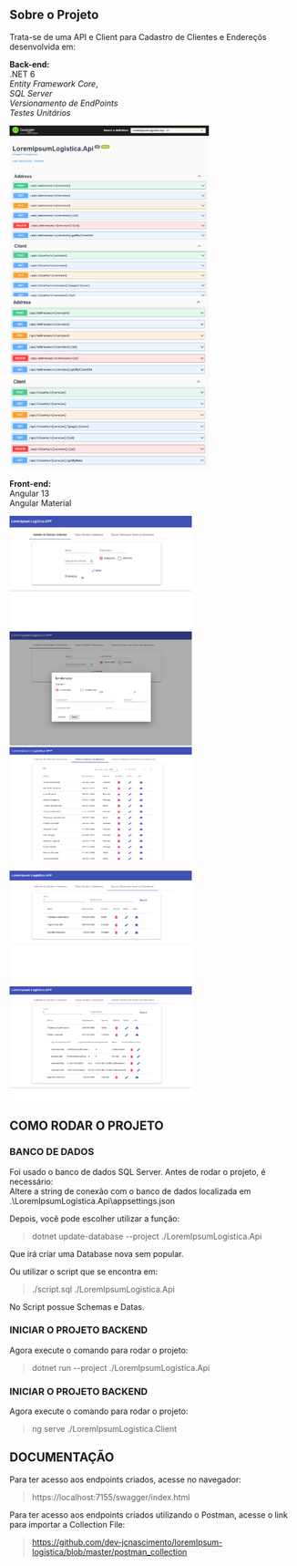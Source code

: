 ## Sobre o Projeto
Trata-se de uma API e Client para Cadastro de Clientes e Endereçõs desenvolvida em:<br>

**Back-end:**<br>
.NET 6<br>
*Entity Framework Core*,<br>
*SQL Server*<br>
*Versionamento de EndPoints*<br>
*Testes Unitários*<br>

<p><img src="https://github.com/dev-jcnascimento/loremIpsum-logistica/blob/master/img/006.PNG" width="350" height="300" alt="API Social Games" title="API Social Games">
<img src="https://github.com/dev-jcnascimento/loremIpsum-logistica/blob/master/img/007.PNG" width="350" height="300" alt="API Social Games" title="API Social Games"><p>

**Front-end:**<br>
Angular 13<br>
Angular Material<br>
  
<p><img src="https://github.com/dev-jcnascimento/loremIpsum-logistica/blob/master/img/001.PNG" width="320" height="200" alt="API Social Games" title="API Social Games">
<img src="https://github.com/dev-jcnascimento/loremIpsum-logistica/blob/master/img/002.PNG" width="320" height="200" alt="API Social Games" title="API Social Games">  
 <img src="https://github.com/dev-jcnascimento/loremIpsum-logistica/blob/master/img/003.PNG" width="320" height="200" alt="API Social Games" title="API Social Games">
    
<p><img src="https://github.com/dev-jcnascimento/loremIpsum-logistica/blob/master/img/004.PNG" width="320" height="200" alt="API Social Games" title="API Social Games">
<img src="https://github.com/dev-jcnascimento/loremIpsum-logistica/blob/master/img/005.PNG" width="320" height="200" alt="API Social Games" title="API Social Games">

  
## COMO RODAR O PROJETO
### BANCO DE DADOS
Foi usado o banco de dados SQL Server. Antes de rodar o projeto, é necessário:<br>
Altere a string de conexão com o banco de dados localizada em .\LoremIpsumLogistica.Api\appsettings.json<br>

Depois, você pode escolher utilizar a função:<br>
>dotnet update-database --project ./LoremIpsumLogistica.Api

Que irá criar uma Database nova sem popular.<br>

Ou utilizar o script que se encontra em:<br>
>./script.sql ./LoremIpsumLogistica.Api

No Script possue Schemas e Datas.<br>

### INICIAR O PROJETO BACKEND
Agora execute o comando para rodar o projeto:
>dotnet run --project ./LoremIpsumLogistica.Api

### INICIAR O PROJETO BACKEND
Agora execute o comando para rodar o projeto:
>ng serve ./LoremIpsumLogistica.Client

## DOCUMENTAÇÃO
Para ter acesso aos endpoints criados, acesse no navegador:
>https://localhost:7155/swagger/index.html

Para ter acesso aos endpoints criados utilizando o Postman, acesse o link para importar a Collection File:
>https://github.com/dev-jcnascimento/loremIpsum-logistica/blob/master/postman_collection
